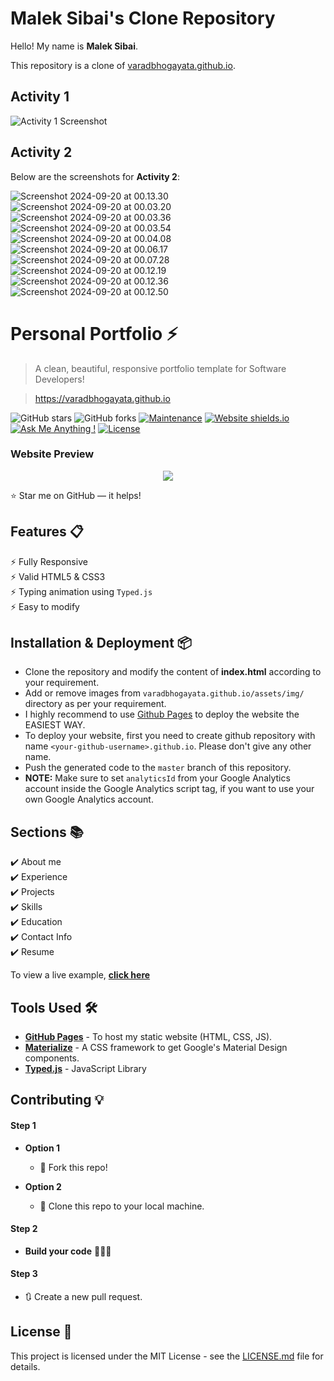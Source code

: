# Malek Sibai's Clone Repository

Hello! My name is **Malek Sibai**.

This repository is a clone of [varadbhogayata.github.io](https://github.com/varadbhogayata/varadbhogayata.github.io).

## Activity 1

![Activity 1 Screenshot](./Screenshot%202024-09-19%20at%2017.38.54.png)

## Activity 2

Below are the screenshots for **Activity 2**:

![Screenshot 2024-09-20 at 00.13.30](./Screenshot%202024-09-20%20at%2000.13.30.png)
![Screenshot 2024-09-20 at 00.03.20](./Screenshot%202024-09-20%20at%2000.03.20.png)
![Screenshot 2024-09-20 at 00.03.36](./Screenshot%202024-09-20%20at%2000.03.36.png)
![Screenshot 2024-09-20 at 00.03.54](./Screenshot%202024-09-20%20at%2000.03.54.png)
![Screenshot 2024-09-20 at 00.04.08](./Screenshot%202024-09-20%20at%2000.04.08.png)
![Screenshot 2024-09-20 at 00.06.17](./Screenshot%202024-09-20%20at%2000.06.17.png)
![Screenshot 2024-09-20 at 00.07.28](./Screenshot%202024-09-20%20at%2000.07.28.png)
![Screenshot 2024-09-20 at 00.12.19](./Screenshot%202024-09-20%20at%2000.12.19.png)
![Screenshot 2024-09-20 at 00.12.36](./Screenshot%202024-09-20%20at%2000.12.36.png)
![Screenshot 2024-09-20 at 00.12.50](./Screenshot%202024-09-20%20at%2000.12.50.png)



# Personal Portfolio ⚡️ 
> A clean, beautiful, responsive portfolio template for Software Developers!

> https://varadbhogayata.github.io

![GitHub stars](https://img.shields.io/github/stars/varadbhogayata/varadbhogayata.github.io) 
![GitHub forks](https://img.shields.io/github/forks/varadbhogayata/varadbhogayata.github.io)
[![Maintenance](https://img.shields.io/badge/maintained-yes-green.svg)](https://github.com/varadbhogayata/varadbhogayata.github.io/commits/master)
[![Website shields.io](https://img.shields.io/badge/website-up-yellow)](http://varadbhogayata.github.io/)
[![Ask Me Anything !](https://img.shields.io/badge/ask%20me-linkedin-1abc9c.svg)](https://www.linkedin.com/in/varadbhogayata/)
[![License](http://img.shields.io/:license-mit-blue.svg?style=flat-square)](http://badges.mit-license.org)

### Website Preview
<p align="center"> 
  <kbd>
    <a href="https://varadbhogayata.github.io" target="_blank"><img src="examples/preview.gif">
  </a>
  </kbd>
</p>

:star: Star me on GitHub — it helps!

## Features 📋
⚡️ Fully Responsive\
⚡️ Valid HTML5 & CSS3\
⚡️ Typing animation using `Typed.js`\
⚡️ Easy to modify

## Installation & Deployment 📦
- Clone the repository and modify the content of <b>index.html</b> according to your requirement.
- Add or remove images from `varadbhogayata.github.io/assets/img/` directory as per your requirement.
- I highly recommend to use [Github Pages](https://create-react-app.dev/docs/deployment/#github-pages) to deploy the website the EASIEST WAY.
- To deploy your website, first you need to create github repository with name `<your-github-username>.github.io`. Please don't give any other name.
- Push the generated code to the `master` branch of this repository.
- <b>NOTE:</b> Make sure to set `analyticsId` from your Google Analytics account inside the Google Analytics script tag, if you want to use your own Google Analytics account.

## Sections 📚
✔️ About me\
✔️ Experience\
✔️ Projects \
✔️ Skills \
✔️ Education\
✔️ Contact Info\
✔️ Resume

To view a live example, **[click here](https://varadbhogayata.github.io/)**

## Tools Used 🛠️
* [<b>GitHub Pages</b>](https://create-react-app.dev/docs/deployment/#github-pages) - To host my static website (HTML, CSS, JS).
* [<b>Materialize</b>](https://materializecss.com/) - A CSS framework to get Google's Material Design components.
* [<b>Typed.js</b>](https://mattboldt.com/demos/typed-js/) - JavaScript Library

## Contributing 💡
#### Step 1

- **Option 1**
    - 🍴 Fork this repo!

- **Option 2**
    - 👯 Clone this repo to your local machine.


#### Step 2

- **Build your code** 🔨🔨🔨

#### Step 3

- 🔃 Create a new pull request.

## License 📄
This project is licensed under the MIT License - see the [LICENSE.md](./LICENSE) file for details.
